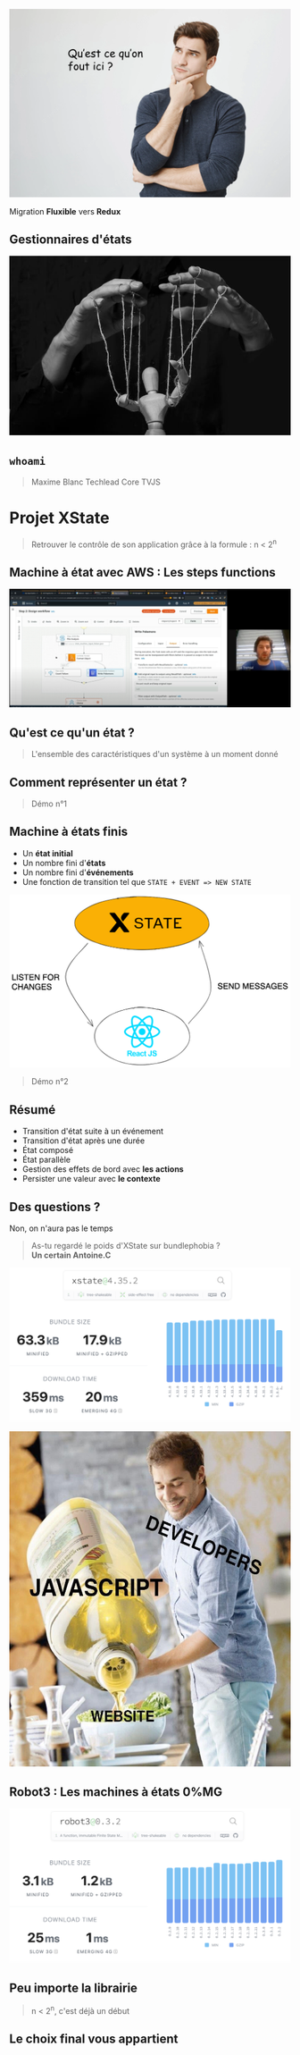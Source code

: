 <!-- slide -->

<!-- slide -->

![](./docs/keskonfoula.png)

<!-- slide -->

Migration **Fluxible** vers **Redux**

<!-- slide -->

## Gestionnaires d'états

<!-- slide -->

![](./docs/puppet.jpeg)

<!-- slide -->

## `whoami`

> Maxime Blanc
> Techlead Core TVJS

<!-- slide -->

# Projet XState

> Retrouver le contrôle de son application grâce à la formule :
> n < 2<sup>n</sup>

<!-- slide -->

## Machine à état avec AWS : Les steps functions

![](./docs/step-function.png)

<!-- slide -->

## Qu'est ce qu'un état ?

> L'ensemble des caractéristiques d'un système à un moment donné

<!-- slide -->

## Comment représenter un état ?

> Démo n°1

<!-- slide -->

## Machine à états finis

- Un **état initial**
- Un nombre fini d'**états**
- Un nombre fini d'**événements**
- Une fonction de transition tel que
  `STATE + EVENT => NEW STATE`

<!-- slide -->

![](./docs/schmea-communication.png)

> Démo n°2

<!-- slide -->

## Résumé

- Transition d'état suite à un événement
- Transition d'état après une durée
- État composé
- État parallèle
- Gestion des effets de bord avec **les actions**
- Persister une valeur avec **le contexte**

<!-- slide -->

## Des questions ?

Non, on n'aura pas le temps

<!-- slide -->

> As-tu regardé le poids d'XState sur bundlephobia ? <br /> **Un certain Antoine.C**

<!-- slide -->

![](./docs/xstate-bundlesize.png)

<!-- slide -->

<img src="./docs/javascript-is-olive-oil-for-developers.jpg" height="600px" />

<!-- slide -->

## Robot3 : Les machines à états 0%MG

![](./docs/robot3-bundlesize.png)

<!-- slide -->

## Peu importe la librairie

> n < 2<sup>n</sup>, c'est déjà un début

<!-- slide -->

## Le choix final vous appartient
